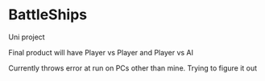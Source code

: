# BattleShips
Uni project

Final product will have Player vs Player and Player vs AI

Currently throws error at run on PCs other than mine. 
Trying to figure it out
